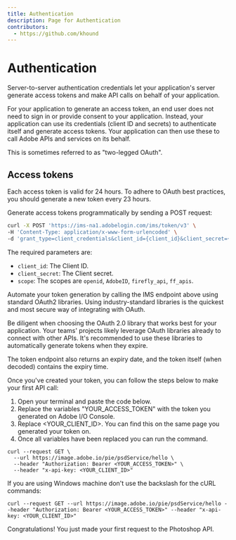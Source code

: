 ```yaml
---
title: Authentication
description: Page for Authentication
contributors:
  - https://github.com/khound
---
```


# Authentication

Server-to-server authentication credentials let your application's server generate access tokens and make API calls on behalf of your application.

For your application to generate an access token, an end user does not need to sign in or provide consent to your application. Instead, your application can use its credentials (client ID and secrets) to authenticate itself and generate access tokens. Your application can then use these to call Adobe APIs and services on its behalf.

This is sometimes referred to as "two-legged OAuth".

## Access tokens

Each access token is valid for 24 hours. To adhere to OAuth best practices, you should generate a new token every 23 hours.

Generate access tokens programmatically by sending a POST request:

```bash
curl -X POST 'https://ims-na1.adobelogin.com/ims/token/v3' \
-H 'Content-Type: application/x-www-form-urlencoded' \
-d 'grant_type=client_credentials&client_id={client_id}&client_secret={client_secret}&scope=openid,AdobeID,firefly_api,ff_apis'
```

The required parameters are:

- `client_id`: The Client ID.
- `client_secret`: The Client secret.
- `scope`: The scopes are `openid`, `AdobeID`, `firefly_api`, `ff_apis`.

Automate your token generation by calling the IMS endpoint above using standard OAuth2 libraries. Using industry-standard libraries is the quickest and most secure way of integrating with OAuth.

Be diligent when choosing the OAuth 2.0 library that works best for your application. Your teams' projects likely leverage OAuth libraries already to connect with other APIs. It's recommended to use these libraries to automatically generate tokens when they expire.

The token endpoint also returns an expiry date, and the token itself (when decoded) contains the expiry time.

Once you've created your token, you can follow the steps below to make your first API call:

1. Open your terminal and paste the code below.
2. Replace the variables "YOUR_ACCESS_TOKEN" with the token you generated on Adobe I/O Console.
3. Replace <YOUR_CLIENT_ID>. You can find this on the same page you generated your token on.
4. Once all variables have been replaced you can run the command.

``` shell
curl --request GET \
  --url https://image.adobe.io/pie/psdService/hello \
  --header "Authorization: Bearer <YOUR_ACCESS_TOKEN>" \
  --header "x-api-key: <YOUR_CLIENT_ID>"
```

If you are using Windows machine don't use the backslash for the cURL commands:

``` shell
curl --request GET --url https://image.adobe.io/pie/psdService/hello --header "Authorization: Bearer <YOUR_ACCESS_TOKEN>" --header "x-api-key: <YOUR_CLIENT_ID>"
```

Congratulations! You just made your first request to the Photoshop API.